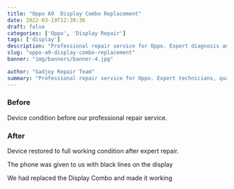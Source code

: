 ```yaml
---
title: "Oppo A9  Display Combo Replacement"
date: 2022-03-19T12:39:36
draft: false
categories: ['Oppo', 'Display Repair']
tags: ['display']
description: "Professional repair service for Oppo. Expert diagnosis and quality repairs in Bangalore."
slug: "oppo-a9-display-combo-replacement"
banner: "img/banners/banner-4.jpg"

author: "Gadjoy Repair Team"
summary: "Professional repair service for Oppo. Expert technicians, quality parts, warranty included."
---
```


### Before

Device condition before our professional repair service.

### After

Device restored to full working condition after expert repair.

The phone was given to us with black lines on the display

We had replaced the Display Combo and made it working